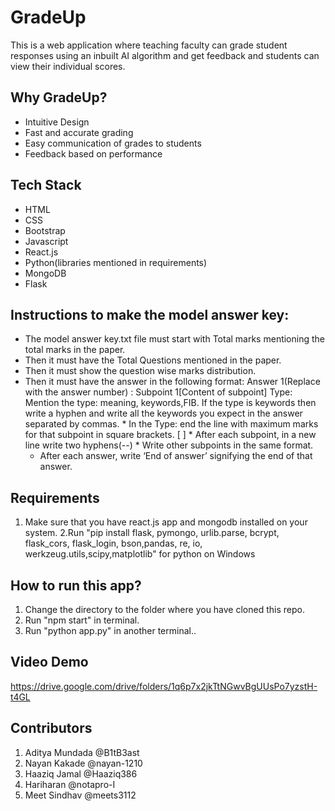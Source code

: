 # GradeUp
This is a web application where teaching faculty can grade student responses using an inbuilt AI algorithm and get feedback and students can view their individual scores.

## Why GradeUp?
   * Intuitive Design
   * Fast and accurate grading
   * Easy communication of grades to students
   * Feedback based on performance

## Tech Stack
   * HTML
   * CSS
   * Bootstrap
   * Javascript
   * React.js
   * Python(libraries mentioned in requirements)
   * MongoDB
   * Flask

## Instructions to make the model answer key:
   * The model answer key.txt file must start with Total marks mentioning the total marks in the paper.
   * Then it must have the Total Questions mentioned in the paper.
   * Then it must show the question wise marks distribution.
   * Then it must have the answer in the following format:
	Answer 1(Replace with the answer number)  : 
	Subpoint 1[Content of subpoint]
	Type: Mention the type: meaning, keywords,FIB. If the type is keywords then write a hyphen and write all the 	keywords you expect in the answer separated by commas.
	* In the Type: end the line with maximum marks for that subpoint in square brackets.  [ ]
	* After each subpoint, in a new line write two hyphens(--)
	* Write other subpoints in the same format.
        * After each answer, write ‘End of answer’ signifying the end of that answer.

## Requirements
1. Make sure that you have react.js app and mongodb installed on your system.
2.Run "pip install flask, pymongo, urlib.parse, bcrypt, flask_cors, flask_login, bson,pandas, re, io, werkzeug.utils,scipy,matplotlib" for python on Windows


## How to run this app?
1. Change the directory to the folder where you have cloned this repo.
2. Run "npm start" in terminal.
3. Run "python app.py" in another terminal..

## Video Demo

https://drive.google.com/drive/folders/1q6p7x2jkTtNGwvBgUUsPo7yzstH-t4GL

## Contributors
1. Aditya Mundada @B1tB3ast
2. Nayan Kakade @nayan-1210
3. Haaziq Jamal @Haaziq386
4. Hariharan @notapro-I
5. Meet Sindhav @meets3112
